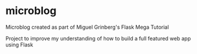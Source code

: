 # microblog
Microblog created as part of Miguel Grinberg's Flask Mega Tutorial

Project to improve my understanding of how to build a full featured web app using Flask
